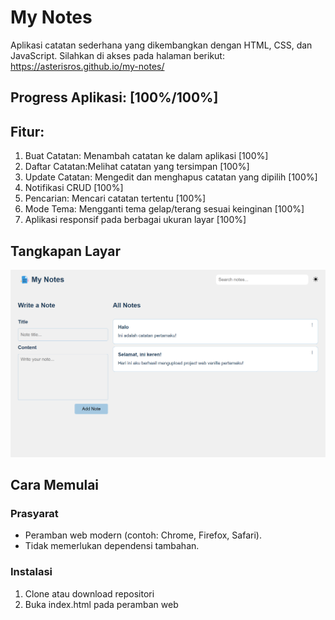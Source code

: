 # My Notes

Aplikasi catatan sederhana yang dikembangkan dengan HTML, CSS, dan JavaScript. 
Silahkan di akses pada halaman berikut: https://asterisros.github.io/my-notes/

## Progress Aplikasi: [100%/100%]

## Fitur:

1. Buat Catatan: Menambah catatan ke dalam aplikasi [100%]
2. Daftar Catatan:Melihat catatan yang tersimpan [100%]
3. Update Catatan: Mengedit dan menghapus catatan yang dipilih [100%]
4. Notifikasi CRUD [100%]
5. Pencarian: Mencari catatan tertentu [100%]
6. Mode Tema: Mengganti tema gelap/terang sesuai keinginan [100%]
7. Aplikasi responsif pada berbagai ukuran layar [100%]

## Tangkapan Layar

![Screenshot Aplikasi](assets/images/screenshot__my-notes.png)

## Cara Memulai

### Prasyarat

- Peramban web modern (contoh: Chrome, Firefox, Safari).
- Tidak memerlukan dependensi tambahan.

### Instalasi

1. Clone atau download repositori
2. Buka index.html pada peramban web
